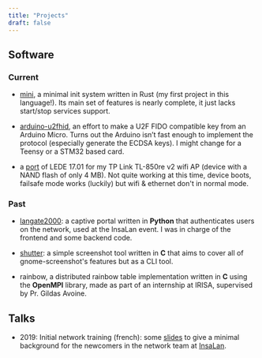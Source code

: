 ```yaml
---
title: "Projects"
draft: false
---
```


## Software

### Current

* [mini](https://git.deuxfleurs.fr/darkgallium/mini), a minimal init system written in Rust (my first project in this language!). Its main set of features is nearly complete, it just lacks start/stop services support.

* [arduino-u2fhid](https://github.com/darkgallium/arduino-u2fhid), an effort to make a U2F FIDO compatible key from an Arduino Micro. Turns out the Arduino isn’t fast enough to implement the protocol (especially generate the ECDSA keys). I might change for a Teensy or a STM32 based card.

* a [port](https://github.com/darkgallium/openwrt/tree/tl-850re-v2-backport1701) of LEDE 17.01 for my TP Link TL-850re v2 wifi AP (device with a NAND flash of only 4 MB). Not quite working at this time, device boots, failsafe mode works (luckily) but wifi & ethernet don't in normal mode.

### Past

* [langate2000](https://github.com/insalan/langate2000): a captive portal written in **Python** that authenticates users on the network, used at the InsaLan event. I was in charge of the frontend and some backend code.

* [shutter](https://github.com/darkgallium/shutter): a simple screenshot tool written in **C** that aims to cover all of gnome-screenshot's features but as a CLI tool.

* rainbow, a distributed rainbow table implementation written in **C** using the **OpenMPI** library, made as part of an internship at IRISA, supervised by Pr. Gildas Avoine.

## Talks

* 2019: Initial network training (french): some [slides](/formation-reseau-1/) to give a minimal background for the newcomers in the network team at [InsaLan](https://www.insalan.fr).
